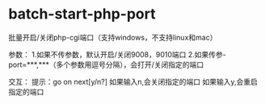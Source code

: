 # batch-start-php-port
批量开启/关闭php-cgi端口（支持windows，不支持linux和mac）

参数：
1.如果不传参数，默认开启/关闭9008，9010端口
2.如果传参-port=\*\*\*,\*\*\*（多个参数用逗号分隔），会打开/关闭指定的端口

交互：
提示：go on next[y/n?]
如果输入n,会关闭指定的端口
如果输入y,会重启指定的端口

